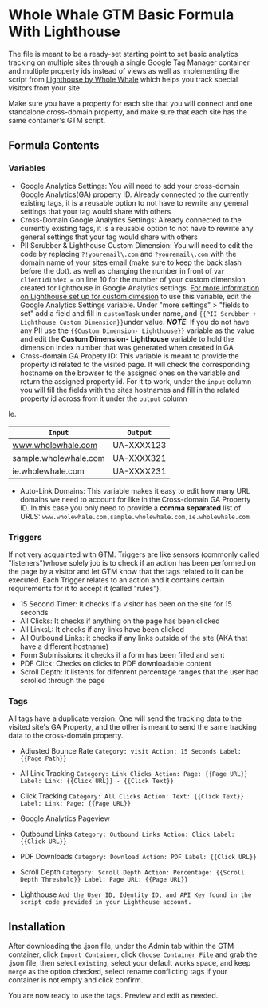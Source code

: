 # Whole Whale GTM Basic Formula With Lighthouse

The file is meant to be a ready-set starting point to set basic analytics tracking on multiple sites through a single Google Tag Manager container and multiple property ids instead of views as well as implementing the script from [Lighthouse by Whole Whale](https://www.wholewhale.com/products/lighthouse) which helps you track special visitors from your site.

Make sure you have a property for each site that you will connect and one standalone cross-domain property, and make sure that each site has the same container's GTM script.
   
## Formula Contents

### Variables

* Google Analytics Settings: 
You will need to add your cross-domain Google Analytics(GA) property ID. Already connected to the currently existing tags, it is a reusable option to not have to rewrite any general settings that your tag would share with others
* Cross-Domain Google Analytics Settings: 
Already connected to the currently existing tags, it is a reusable option to not have to rewrite any general settings that your tag would share with others
* PII Scrubber & Lighthouse Custom Dimension:
You will need to edit the code by replacing `?!youremail\.com` and `?youremail\.com` with the domain name of your sites email (make sure to keep the back slash before the dot). as well as changing the number in front of `var clientIdIndex =` on line 10 for the number of your custom dimension created for lighthouse in Google Analytics settings. [For more information on Lighthouse set up for custom dimesion](https://www.wholewhale.com/lighthouse/setup/#segments)
to use this variable, edit the Google Analytics Settings variable. Under "more settings" > "fields to set" add a field and fill in `customTask` under name, and `{{PII Scrubber + Lighthouse Custom Dimension}}`under value.
**_NOTE_**: If you do not have any PII use the `{{Custom Dimension- Lighthouse}}` variable as the value and edit the **Custom Dimension- Lighthouse** variable to hold the dimension index number that was generated when created in GA
* Cross-domain GA Propety ID: 
This variable is meant to provide the property id related to the visited page. It will check the corresponding hostname on the browser to the assigned ones on the variable and return the assigned property id. For it to work, under the `input` column you will fill the fields with the sites hostnames and fill in the related property id across from it under the `output` column 

Ie.

|`Input`         |          `Output`|
|-----------------|------------------|
|www.wholewhale.com |       UA-XXXX123|
|sample.wholewhale.com  |   UA-XXXX321|
|ie.wholewhale.com   |      UA-XXXX231|

* Auto-Link Domains: 
This variable makes it easy to edit how many URL domains we need to account for like in the Cross-domain GA Property ID. In this case you only need to provide a **comma separated** list of URLS: `www.wholewhale.com,sample.wholewhale.com,ie.wholewhale.com`

### Triggers
If not very acquainted with GTM. Triggers are like sensors (commonly called "listeners")whose solely job is to check if an action has been performed on the page by a visitor and let GTM know that the tags related to it can be executed. Each Trigger relates to an action and it contains certain requirements for it to accept it (called "rules").

* 15 Second Timer: It checks if a visitor has been on the site for 15 seconds
* All Clicks: It checks if anything on the page has been clicked
* All LinksL: It checks if any links have been clicked
* All Outbound Links: it checks if any links outside of the site (AKA that have a different hostname)
* Form Submissions: it checks if a form has been filled and sent
* PDF Click: Checks on clicks to PDF downloadable content
* Scroll Depth: It listents for difenrent percentage ranges that the user had scrolled through the page

### Tags

All tags have a duplicate version. One will send the tracking data to the visited site's GA Property, and the other is meant to send the same tracking data to the cross-domain property.

* Adjusted Bounce Rate
`Category: visit
Action: 15 Seconds
Label: {{Page Path}}`
* All Link Tracking
`Category: Link Clicks
Action: Page: {{Page URL}}
Label: Link: {{Click URL}} - {{Click Text}}`
* Click Tracking
`Category: All Clicks
Action: Text: {{Click Text}}
Label: Link: Page: {{Page URL}}`

* Google Analytics Pageview

* Outbound Links
`Category: Outbound Links
Action: Click
Label: {{Click URL}}`
* PDF Downloads
`Category: Download
Action: PDF
Label: {{Click URL}}`
* Scroll Depth 
`Category: Scroll Depth
Action: Percentage: {{Scroll Depth Threshold}}
Label: Page URL: {{Page URL}}`
* Lighthouse
`Add the User ID, Identity ID, and API Key found in the script code provided in your Lighthouse account.`

## Installation

After downloading the .json file, under the Admin tab within the GTM container, click `Import Container`, click `Choose Container File` and grab the .json file, then select `existing`, select your default works space, and keep `merge` as the option checked, select rename conflicting tags if your container is not empty and click confirm.

You are now ready to use the tags. Preview and edit as needed. 
